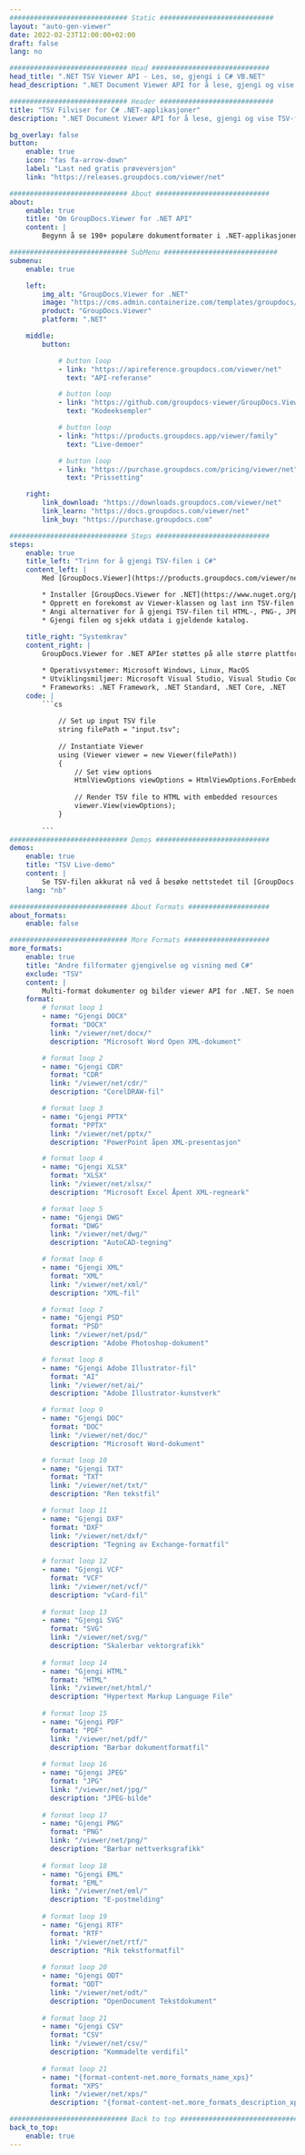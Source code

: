 ```yaml
---
############################# Static ############################
layout: "auto-gen-viewer"
date: 2022-02-23T12:00:00+02:00
draft: false
lang: no

############################# Head #############################
head_title: ".NET TSV Viewer API - Les, se, gjengi i C# VB.NET"
head_description: ".NET Document Viewer API for å lese, gjengi og vise TSV i alle typer C#, ASP.NET, VB.NET og .NET Core-applikasjoner."

############################# Header ############################
title: "TSV Filviser for C# .NET-applikasjoner" 
description: ".NET Document Viewer API for å lese, gjengi og vise TSV-fil i alle typer C#, ASP.NET, VB.NET og .NET Core-applikasjoner. Se de gjengitte filene med ekte formatering og layout i HTML5, PDF eller som et bilde ved å bruke noen få linjer med koden." 

bg_overlay: false
button:
    enable: true
    icon: "fas fa-arrow-down"
    label: "Last ned gratis prøveversjon"
    link: "https://releases.groupdocs.com/viewer/net"

############################# About ############################
about:
    enable: true
    title: "Om GroupDocs.Viewer for .NET API" 
    content: |
        Begynn å se 190+ populære dokumentformater i .NET-applikasjonene dine ved å bruke GroupDocs.Viewer for .NET APIer ved å legge til noen få linjer med kode. Utviklere kan enkelt vise PDF, tekstbehandling, Excel-regneark, presentasjon, Visio, Project, Outlook og mange andre populære dokumentformater i HTML5-, bilde- eller PDF-modus. Dokumentgjengivelsen er rask, identisk med den originale kildefilen, og den krever ikke installasjon av tilleggsprogramvare eller andre eksterne biblioteker.

############################# SubMenu ############################
submenu:
    enable: true

    left:
        img_alt: "GroupDocs.Viewer for .NET"
        image: "https://cms.admin.containerize.com/templates/groupdocs/images/product-logos/90x90-noborder/groupdocs-viewer-net.png"
        product: "GroupDocs.Viewer"
        platform: ".NET"

    middle:
        button:

            # button loop
            - link: "https://apireference.groupdocs.com/viewer/net"
              text: "API-referanse"

            # button loop
            - link: "https://github.com/groupdocs-viewer/GroupDocs.Viewer-for-.NET"
              text: "Kodeeksempler"

            # button loop
            - link: "https://products.groupdocs.app/viewer/family"
              text: "Live-demoer"

            # button loop
            - link: "https://purchase.groupdocs.com/pricing/viewer/net"
              text: "Prissetting"

    right:
        link_download: "https://downloads.groupdocs.com/viewer/net"
        link_learn: "https://docs.groupdocs.com/viewer/net"
        link_buy: "https://purchase.groupdocs.com"

############################# Steps ############################
steps:
    enable: true
    title_left: "Trinn for å gjengi TSV-filen i C#" 
    content_left: |
        Med [GroupDocs.Viewer](https://products.groupdocs.com/viewer/net/) kan du gjengi TSV til HTML, JPEG, PNG eller PDF i noen få trinn.

        * Installer [GroupDocs.Viewer for .NET](https://www.nuget.org/packages/groupdocs.viewer) ved å bruke din favorittpakkebehandling. 
        * Opprett en forekomst av Viewer-klassen og last inn TSV-filen med full bane. 
        * Angi alternativer for å gjengi TSV-filen til HTML-, PNG-, JPEG- eller PDF-format. 
        * Gjengi filen og sjekk utdata i gjeldende katalog. 
        
    title_right: "Systemkrav" 
    content_right: |
        GroupDocs.Viewer for .NET APIer støttes på alle større plattformer og operativsystemer. Før du utfører koden nedenfor, sørg for at du har følgende forutsetninger installert på systemet ditt.

        * Operativsystemer: Microsoft Windows, Linux, MacOS 
        * Utviklingsmiljøer: Microsoft Visual Studio, Visual Studio Code, .NET CLI 
        * Frameworks: .NET Framework, .NET Standard, .NET Core, .NET 
    code: |
        ```cs
                        
            // Set up input TSV file
            string filePath = "input.tsv";
        
            // Instantiate Viewer
            using (Viewer viewer = new Viewer(filePath))
            {
            	// Set view options 
            	HtmlViewOptions viewOptions = HtmlViewOptions.ForEmbeddedResources();
                    
            	// Render TSV file to HTML with embedded resources
            	viewer.View(viewOptions);
            }
             
        ```
############################# Demos ############################
demos:
    enable: true
    title: "TSV Live-demo"
    content: |
        Se TSV-filen akkurat nå ved å besøke nettstedet til [GroupDocs.Viewer Online Apps](https://products.groupdocs.app/viewer/tsv).
    lang: "nb"

############################# About Formats ####################
about_formats:
    enable: false

############################# More Formats #####################
more_formats:
    enable: true
    title: "Andre filformater gjengivelse og visning med C#"
    exclude: "TSV"
    content: |
        Multi-format dokumenter og bilder viewer API for .NET. Se noen av de populære filformatene nedenfor uten eksterne seere.
    format: 
        # format loop 1
        - name: "Gjengi DOCX"
          format: "DOCX"
          link: "/viewer/net/docx/"
          description: "Microsoft Word Open XML-dokument" 

        # format loop 2
        - name: "Gjengi CDR" 
          format: "CDR"
          link: "/viewer/net/cdr/"
          description: "CorelDRAW-fil" 

        # format loop 3
        - name: "Gjengi PPTX"
          format: "PPTX"
          link: "/viewer/net/pptx/"
          description: "PowerPoint åpen XML-presentasjon" 

        # format loop 4
        - name: "Gjengi XLSX"
          format: "XLSX"
          link: "/viewer/net/xlsx/"
          description: "Microsoft Excel Åpent XML-regneark" 

        # format loop 5
        - name: "Gjengi DWG"
          format: "DWG"
          link: "/viewer/net/dwg/"
          description: "AutoCAD-tegning"

        # format loop 6
        - name: "Gjengi XML"
          format: "XML"
          link: "/viewer/net/xml/"
          description: "XML-fil"

        # format loop 7
        - name: "Gjengi PSD"
          format: "PSD"
          link: "/viewer/net/psd/"
          description: "Adobe Photoshop-dokument"

        # format loop 8
        - name: "Gjengi Adobe Illustrator-fil"
          format: "AI"
          link: "/viewer/net/ai/"
          description: "Adobe Illustrator-kunstverk"

        # format loop 9
        - name: "Gjengi DOC"
          format: "DOC"
          link: "/viewer/net/doc/"
          description: "Microsoft Word-dokument" 

        # format loop 10
        - name: "Gjengi TXT" 
          format: "TXT"
          link: "/viewer/net/txt/"
          description: "Ren tekstfil" 

        # format loop 11
        - name: "Gjengi DXF" 
          format: "DXF"
          link: "/viewer/net/dxf/"
          description: "Tegning av Exchange-formatfil"  
          
        # format loop 12
        - name: "Gjengi VCF"
          format: "VCF"
          link: "/viewer/net/vcf/"
          description: "vCard-fil"  
              
        # format loop 13
        - name: "Gjengi SVG"
          format: "SVG"
          link: "/viewer/net/svg/"
          description: "Skalerbar vektorgrafikk" 
          
        # format loop 14
        - name: "Gjengi HTML"
          format: "HTML"
          link: "/viewer/net/html/"
          description: "Hypertext Markup Language File" 
          
        # format loop 15
        - name: "Gjengi PDF"
          format: "PDF"
          link: "/viewer/net/pdf/"
          description: "Bærbar dokumentformatfil"
          
        # format loop 16
        - name: "Gjengi JPEG"
          format: "JPG"
          link: "/viewer/net/jpg/"
          description: "JPEG-bilde"
          
        # format loop 17
        - name: "Gjengi PNG"
          format: "PNG"
          link: "/viewer/net/png/"
          description: "Bærbar nettverksgrafikk" 
          
        # format loop 18
        - name: "Gjengi EML"
          format: "EML"
          link: "/viewer/net/eml/"
          description: "E-postmelding" 
          
        # format loop 19
        - name: "Gjengi RTF"
          format: "RTF"
          link: "/viewer/net/rtf/"
          description: "Rik tekstformatfil" 
          
        # format loop 20
        - name: "Gjengi ODT"
          format: "ODT"
          link: "/viewer/net/odt/"
          description: "OpenDocument Tekstdokument" 
          
        # format loop 21
        - name: "Gjengi CSV"
          format: "CSV"
          link: "/viewer/net/csv/"
          description: "Kommadelte verdifil" 
          
        # format loop 21
        - name: "{format-content-net.more_formats_name_xps}"
          format: "XPS"
          link: "/viewer/net/xps/"
          description: "{format-content-net.more_formats_description_xps}" 

############################# Back to top ###############################
back_to_top:
    enable: true
---
```

